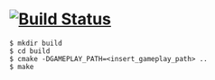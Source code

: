 [![Build Status](https://travis-ci.org/louis-mclaughlin/gameplay-gameobjects.svg?branch=master)](https://travis-ci.org/louis-mclaughlin/gameobjects)
=========
```
$ mkdir build
$ cd build
$ cmake -DGAMEPLAY_PATH=<insert_gameplay_path> ..
$ make
```
